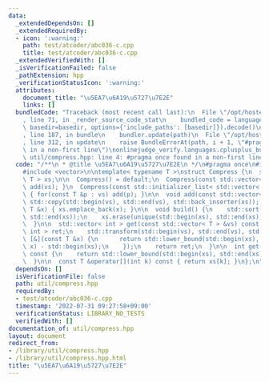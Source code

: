 ```yaml
---
data:
  _extendedDependsOn: []
  _extendedRequiredBy:
  - icon: ':warning:'
    path: test/atcoder/abc036-c.cpp
    title: test/atcoder/abc036-c.cpp
  _extendedVerifiedWith: []
  _isVerificationFailed: false
  _pathExtension: hpp
  _verificationStatusIcon: ':warning:'
  attributes:
    document_title: "\u5EA7\u6A19\u5727\u7E2E"
    links: []
  bundledCode: "Traceback (most recent call last):\n  File \"/opt/hostedtoolcache/Python/3.10.5/x64/lib/python3.10/site-packages/onlinejudge_verify/documentation/build.py\"\
    , line 71, in _render_source_code_stat\n    bundled_code = language.bundle(stat.path,\
    \ basedir=basedir, options={'include_paths': [basedir]}).decode()\n  File \"/opt/hostedtoolcache/Python/3.10.5/x64/lib/python3.10/site-packages/onlinejudge_verify/languages/cplusplus.py\"\
    , line 187, in bundle\n    bundler.update(path)\n  File \"/opt/hostedtoolcache/Python/3.10.5/x64/lib/python3.10/site-packages/onlinejudge_verify/languages/cplusplus_bundle.py\"\
    , line 312, in update\n    raise BundleErrorAt(path, i + 1, \"#pragma once found\
    \ in a non-first line\")\nonlinejudge_verify.languages.cplusplus_bundle.BundleErrorAt:\
    \ util/compress.hpp: line 4: #pragma once found in a non-first line\n"
  code: "/**\n * @title \u5EA7\u6A19\u5727\u7E2E\n */\n#pragma once\n#include <algorithm>\n\
    #include <vector>\n\ntemplate< typename T >\nstruct Compress {\n  std::vector<\
    \ T > xs;\n\n  Compress() = default;\n  Compress(const std::vector< T > &vs) {\
    \ add(vs); }\n  Compress(const std::initializer_list< std::vector< T > > &vs)\
    \ { for(const T &p : vs) add(p); }\n\n  void add(const std::vector< T > &vs) {\
    \ std::copy(std::begin(vs), std::end(vs), std::back_inserter(xs)); }\n  void add(const\
    \ T &x) { xs.emplace_back(x); }\n\n  void build() {\n    std::sort(std::begin(xs),\
    \ std::end(xs));\n    xs.erase(unique(std::begin(xs), std::end(xs)), std::end(xs));\n\
    \  }\n\n  std::vector< int > get(const std::vector< T > &vs) const {\n    std::vector<\
    \ int > ret;\n    std::transform(std::begin(vs), std::end(vs), std::back_inserter(ret),\
    \ [&](const T &x) {\n      return std::lower_bound(std::begin(xs), std::end(xs),\
    \ x) - std::begin(xs);\n    });\n    return ret;\n  }\n\n  int get(const T &x)\
    \ const {\n    return std::lower_bound(std::begin(xs), std::end(xs), x) - std::begin(xs);\n\
    \  }\n\n  const T &operator[](int k) const { return xs[k]; }\n};\n"
  dependsOn: []
  isVerificationFile: false
  path: util/compress.hpp
  requiredBy:
  - test/atcoder/abc036-c.cpp
  timestamp: '2022-07-31 09:27:58+09:00'
  verificationStatus: LIBRARY_NO_TESTS
  verifiedWith: []
documentation_of: util/compress.hpp
layout: document
redirect_from:
- /library/util/compress.hpp
- /library/util/compress.hpp.html
title: "\u5EA7\u6A19\u5727\u7E2E"
---
```


